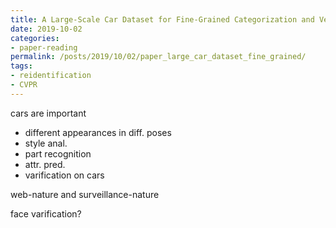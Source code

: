 ```yaml
---
title: A Large-Scale Car Dataset for Fine-Grained Categorization and Verification
date: 2019-10-02
categories:
- paper-reading
permalink: /posts/2019/10/02/paper_large_car_dataset_fine_grained/
tags:
- reidentification
- CVPR
---
```




cars are important
- different appearances in diff. poses
- style anal.
- part recognition
- attr. pred.
- varification on cars

web-nature and surveillance-nature

face varification?
